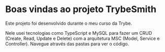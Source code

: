 # Boas vindas ao projeto TrybeSmith

Este projeto foi desenvolvido durante o meu curso da Trybe.

Nele usei tecnologias como TypeScript e MySQL para fazer um CRUD (Create, Read, Update e Delete) com a arquitetura MSC (Model, Service e Controller).
Navegue através das pastas para ver o código.
